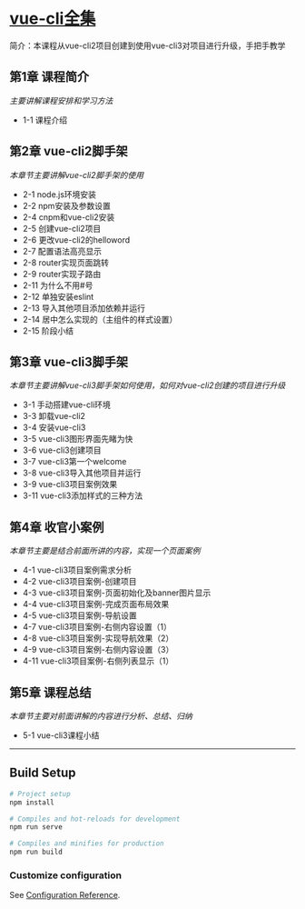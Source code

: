 # [vue-cli全集](https://www.imooc.com/learn/1173)
简介：本课程从vue-cli2项目创建到使用vue-cli3对项目进行升级，手把手教学

## 第1章 课程简介
*主要讲解课程安排和学习方法*
- 1-1 课程介绍

## 第2章 vue-cli2脚手架
*本章节主要讲解vue-cli2脚手架的使用*
- 2-1 node.js环境安装
- 2-2 npm安装及参数设置
- 2-4 cnpm和vue-cli2安装
- 2-5 创建vue-cli2项目
- 2-6 更改vue-cli2的helloword
- 2-7 配置语法高亮显示
- 2-8 router实现页面跳转
- 2-9 router实现子路由
- 2-11 为什么不用#号
- 2-12 单独安装eslint
- 2-13 导入其他项目添加依赖并运行
- 2-14 居中怎么实现的（主组件的样式设置）
- 2-15 阶段小结

## 第3章 vue-cli3脚手架
*本章节主要讲解vue-cli3脚手架如何使用，如何对vue-cli2创建的项目进行升级*
- 3-1 手动搭建vue-cli环境
- 3-3 卸载vue-cli2
- 3-4 安装vue-cli3
- 3-5 vue-cli3图形界面先睹为快
- 3-6 vue-cli3创建项目
- 3-7 vue-cli3第一个welcome
- 3-8 vue-cli3导入其他项目并运行
- 3-9 vue-cli3项目案例效果
- 3-11 vue-cli3添加样式的三种方法

## 第4章 收官小案例
*本章节主要是结合前面所讲的内容，实现一个页面案例*
- 4-1 vue-cli3项目案例需求分析
- 4-2 vue-cli3项目案例-创建项目
- 4-3 vue-cli3项目案例-页面初始化及banner图片显示
- 4-4 vue-cli3项目案例-完成页面布局效果
- 4-5 vue-cli3项目案例-导航设置
- 4-7 vue-cli3项目案例-右侧内容设置（1）
- 4-8 vue-cli3项目案例-实现导航效果（2）
- 4-9 vue-cli3项目案例-右侧内容设置（3）
- 4-11 vue-cli3项目案例-右侧列表显示（1）

## 第5章 课程总结
*本章节主要对前面讲解的内容进行分析、总结、归纳*
- 5-1 vue-cli3课程小结
---
## Build Setup
```bash
# Project setup
npm install

# Compiles and hot-reloads for development
npm run serve

# Compiles and minifies for production
npm run build
```

### Customize configuration
See [Configuration Reference](https://cli.vuejs.org/config/).
